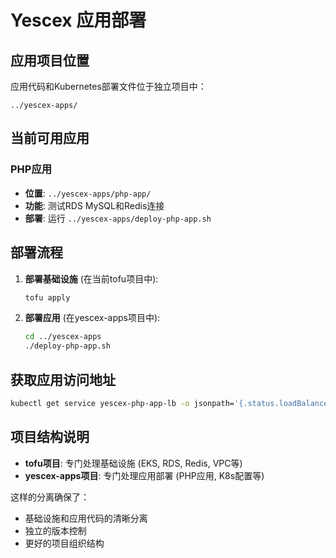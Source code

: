 # Yescex 应用部署

## 应用项目位置
应用代码和Kubernetes部署文件位于独立项目中：
```
../yescex-apps/
```

## 当前可用应用

### PHP应用
- **位置**: `../yescex-apps/php-app/`
- **功能**: 测试RDS MySQL和Redis连接
- **部署**: 运行 `../yescex-apps/deploy-php-app.sh`

## 部署流程

1. **部署基础设施** (在当前tofu项目中):
   ```bash
   tofu apply
   ```

2. **部署应用** (在yescex-apps项目中):
   ```bash
   cd ../yescex-apps
   ./deploy-php-app.sh
   ```

## 获取应用访问地址
```bash
kubectl get service yescex-php-app-lb -o jsonpath='{.status.loadBalancer.ingress[0].hostname}'
```

## 项目结构说明
- **tofu项目**: 专门处理基础设施 (EKS, RDS, Redis, VPC等)
- **yescex-apps项目**: 专门处理应用部署 (PHP应用, K8s配置等)

这样的分离确保了：
- 基础设施和应用代码的清晰分离
- 独立的版本控制
- 更好的项目组织结构
